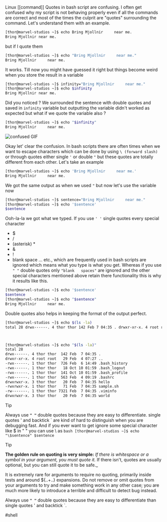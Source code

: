 
Linux [[command]]
Quotes in bash script are confusing. I often get confused why my script is not behaving properly even if all the commands are correct and most of the times the culprit are "quotes" surrounding the command.
Let's understand them with an example.

```bash
[thor@marvel-studios ~]$ echo Bring Mjollnir     near me.
Bring Mjollnir near me.
```
but if I quote them 
```bash
[thor@marvel-studios ~]$ echo "Bring Mjollnir     near me."
Bring Mjollnir     near me.
```
It works. Till now you might have guessed it right but things become weird when you store the result in a variable

```bash
[thor@marvel-studios ~]$ infinity="Bring Mjollnir     near me."
[thor@marvel-studios ~]$ echo $infinity
Bring Mjollnir near me.
```

Did you noticed ? We surrounded the sentence with double quotes and saved in `infinity` variable but outputting the variable didn't worked as expected but what if we quote the variable also ?

```bash
[thor@marvel-studios ~]$ echo "$infinity"
Bring Mjollnir     near me.
```
![confused GIF](https://c.tenor.com/2f31yo7eV6kAAAAC/confused-confusion.gif)

Okay let' clear the confusion. In bash scripts there are often times when we want to escape characters which can be done by using `\ (forward slash)` or through quotes either single `'` or double `"` but these quotes are totally different from each other. Let's take an example

```bash
[thor@marvel-studios ~]$ echo 'Bring Mjollnir     near me.'
Bring Mjollnir     near me.
```
We got the same output as when we used `"` but now let's use the variable now

```bash
[thor@marvel-studios ~]$ sentence="Bring Mjollnir     near me."
[thor@marvel-studios ~]$ echo '$sentence'
$sentence
```
Ooh-la-la we got what we typed. If you use `' '` single quotes every special character
- $
- /
- (asterisk) *
- &
- !
- blank space … etc.,
which are frequently used in bash scripts are ignored which means what you type is what you get. Whereas if you use `" "` double quotes only `"blank   spaces"` are ignored and the other special characters mentioned above retain there functionality this is why it results like this.
```bash
[thor@marvel-studios ~]$ echo '$sentence'
$sentence
[thor@marvel-studios ~]$ echo "$sentence"
Bring Mjollnir     near me.
```

Double quotes also helps in keeping the format of the output perfect.

```bash
[thor@marvel-studios ~]$ echo $(ls -la)
total 28 drwx------. 4 thor thor 142 Feb 7 04:35 . drwxr-xr-x. 4 root root 29 Feb 4 07:27 .. -rwx------. 1 thor thor 726 Feb 6 14:49 .bash_history -rwx------. 1 thor thor 18 Oct 10 01:59 .bash_logout -rwx------. 1 thor thor 141 Oct 10 01:59 .bash_profile -rwx------. 1 thor thor 563 Feb 4 09:19 .bashrc drwxrwxr-x. 3 thor thor 20 Feb 7 04:35 hello -rwxrwxr-x. 1 thor thor 71 Feb 7 04:35 sample.sh -rw-------. 1 thor thor 7321 Feb 7 04:35 .viminfo drwxrwxr-x. 3 thor thor 20 Feb 7 04:35 world



[thor@marvel-studios ~]$ echo "$(ls -la)"
total 28
drwx------. 4 thor thor  142 Feb  7 04:35 .
drwxr-xr-x. 4 root root   29 Feb  4 07:27 ..
-rwx------. 1 thor thor  726 Feb  6 14:49 .bash_history
-rwx------. 1 thor thor   18 Oct 10 01:59 .bash_logout
-rwx------. 1 thor thor  141 Oct 10 01:59 .bash_profile
-rwx------. 1 thor thor  563 Feb  4 09:19 .bashrc
drwxrwxr-x. 3 thor thor   20 Feb  7 04:35 hello
-rwxrwxr-x. 1 thor thor   71 Feb  7 04:35 sample.sh
-rw-------. 1 thor thor 7321 Feb  7 04:35 .viminfo
drwxrwxr-x. 3 thor thor   20 Feb  7 04:35 world
```


> [!tip]
Always use **`" "`** double quotes because they are easy to differentiate. single quotes ' and backtick ` are kind of hard to distinguish when you are debugging fast. And if you ever want to get ignore some special character like $ in " " you can use \ as
	```bash
	[thor@marvel-studios ~]$ echo "\$sentence"
	$sentence
	```
	

> [!tip]
> **The golden rule on quoting is very simple:**
>  _If there is whitespace or a symbol in your argument, you must quote it._
> If there isn't, quotes are usually optional, but you can still quote it to be safe._

It is extremely rare for arguments to require no quoting, primarily inside tests and around ${..+..} expansions. Do not remove or omit quotes from your arguments to try and make something work in any other case; you are much more likely to introduce a terrible and difficult to detect bug instead.

Always use **`" "`** double quotes because they are easy to differentiate than single quotes ' and backtick `.



#shell 